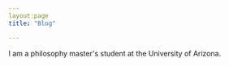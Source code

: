 ```yaml
---
layout:page
title: "Blog"

---
```

I am a philosophy master's student at the University of Arizona.
